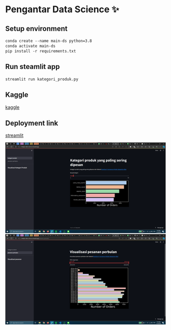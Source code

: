 # Pengantar Data Science ✨

## Setup environment
```
conda create --name main-ds python=3.8
conda activate main-ds
pip install -r requirements.txt
```

## Run steamlit app
```
streamlit run kategori_produk.py
```

## Kaggle
[kaggle](https://www.kaggle.com/hithere7/dicoding-proyek-analisis-data)

## Deployment link
[streamlit](https://belajar-data-science.streamlit.app/)

![ss1](Screenshot1.png)
![ss2](Screenshot2.png)
